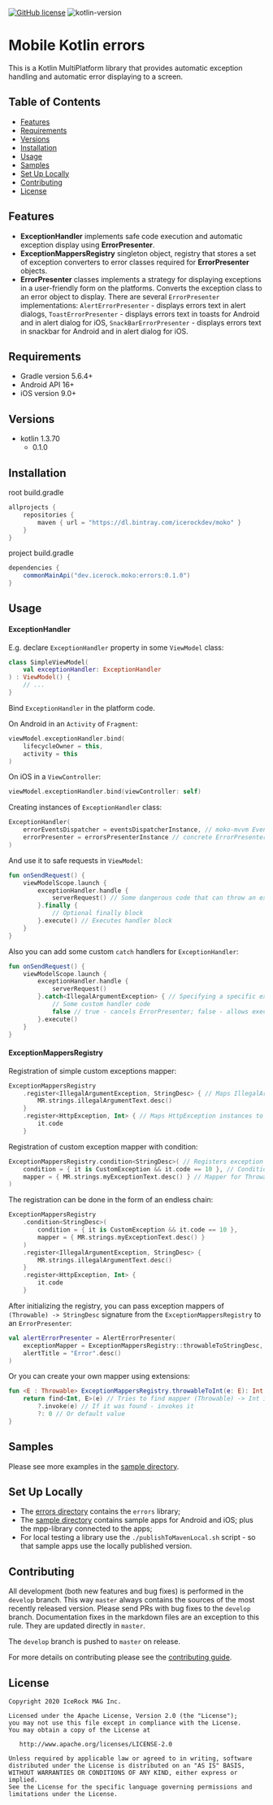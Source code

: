 [![GitHub license](https://img.shields.io/badge/license-Apache%20License%202.0-blue.svg?style=flat)](http://www.apache.org/licenses/LICENSE-2.0) ![kotlin-version](https://img.shields.io/badge/kotlin-1.3.72-orange)

# Mobile Kotlin errors
This is a Kotlin MultiPlatform library that provides automatic exception handling and
automatic error displaying to a screen.

## Table of Contents
- [Features](#features)
- [Requirements](#requirements)
- [Versions](#versions)
- [Installation](#installation)
- [Usage](#usage)
- [Samples](#samples)
- [Set Up Locally](#setup-locally)
- [Contributing](#contributing)
- [License](#license)

## Features
- **ExceptionHandler** implements safe code execution and automatic exception display using **ErrorPresenter**.
- **ExceptionMappersRegistry** singleton object, registry that stores a set of exception converters
to error classes required for **ErrorPresenter** objects.
- **ErrorPresenter** classes implements a strategy for displaying exceptions in a user-friendly form
on the platforms. Converts the exception class to an error object to display. There are several
`ErrorPresenter` implementations: `AlertErrorPresenter` - displays errors text in alert dialogs,
`ToastErrorPresenter` - displays errors text in toasts for Android and in alert dialog for iOS,
`SnackBarErrorPresenter` - displays errors text in snackbar for Android and in alert dialog for iOS.

## Requirements
- Gradle version 5.6.4+
- Android API 16+
- iOS version 9.0+

## Versions
- kotlin 1.3.70
  - 0.1.0

## Installation
root build.gradle  
```groovy
allprojects {
    repositories {
        maven { url = "https://dl.bintray.com/icerockdev/moko" }
    }
}
```

project build.gradle
```groovy
dependencies {
    commonMainApi("dev.icerock.moko:errors:0.1.0")
}
```

## Usage

#### ExceptionHandler

E.g. declare `ExceptionHandler` property in some `ViewModel` class:

```kotlin
class SimpleViewModel(
    val exceptionHandler: ExceptionHandler
) : ViewModel() {
    // ...
}
```

Bind `ExceptionHandler` in the platform code.

On Android in an `Activity` of `Fragment`: 

```kotlin
viewModel.exceptionHandler.bind(
    lifecycleOwner = this,
    activity = this
)
```

On iOS in a `ViewController`:

```swift
viewModel.exceptionHandler.bind(viewController: self)
```

Creating instances of `ExceptionHandler` class:

```kotlin
ExceptionHandler(
    errorEventsDispatcher = eventsDispatcherInstance, // moko-mvvm EventsDispatcher instance
    errorPresenter = errorsPresenterInstance // concrete ErrorPresenter implementation
)
```

And use it to safe requests in `ViewModel`:

```kotlin
fun onSendRequest() {
    viewModelScope.launch {
        exceptionHandler.handle {
            serverRequest() // Some dangerous code that can throw an exception
        }.finally {
            // Optional finally block
        }.execute() // Executes handler block
    }
}
```

Also you can add some custom `catch` handlers for `ExceptionHandler`:

```kotlin
fun onSendRequest() {
    viewModelScope.launch {
        exceptionHandler.handle {
            serverRequest()
        }.catch<IllegalArgumentException> { // Specifying a specific exception class
            // Some custom handler code
            false // true - cancels ErrorPresenter; false - allows execution of ErrorsPresenter
        }.execute()
    }
}
```

#### ExceptionMappersRegistry

Registration of simple custom exceptions mapper:

```kotlin
ExceptionMappersRegistry
    .register<IllegalArgumentException, StringDesc> { // Maps IllegalArgumentException instances to StringDesc
        MR.strings.illegalArgumentText.desc()
    }
    .register<HttpException, Int> { // Maps HttpException instances to Int
        it.code
    }
```

Registration of custom exception mapper with condition:

```kotlin
ExceptionMappersRegistry.condition<StringDesc>( // Registers exception mapper Throwable -> StringDesc
    condition = { it is CustomException && it.code == 10 }, // Condition that maps Throwable -> Boolean
    mapper = { MR.strings.myExceptionText.desc() } // Mapper for Throwable that matches to the condition
)
```

The registration can be done in the form of an endless chain:

```kotlin
ExceptionMappersRegistry
    .condition<StringDesc>(
        condition = { it is CustomException && it.code == 10 },
        mapper = { MR.strings.myExceptionText.desc() }
    )
    .register<IllegalArgumentException, StringDesc> {
        MR.strings.illegalArgumentText.desc()
    }
    .register<HttpException, Int> {
        it.code
    }
```

After initializing the registry, you can pass exception mappers of `(Throwable) -> StringDesc` 
signature from the `ExceptionMappersRegistry` to an `ErrorPresenter`:

```kotlin
val alertErrorPresenter = AlertErrorPresenter(
    exceptionMapper = ExceptionMappersRegistry::throwableToStringDesc,
    alertTitle = "Error".desc()
)
```

Or you can create your own mapper using extensions:

```kotlin
fun <E : Throwable> ExceptionMappersRegistry.throwableToInt(e: E): Int {
    return find<Int, E>(e) // Tries to find mapper (Throwable) -> Int in the registry 
        ?.invoke(e) // If it was found - invokes it
        ?: 0 // Or default value
}
```

## Samples
Please see more examples in the [sample directory](sample).

## Set Up Locally 
- The [errors directory](errors) contains the `errors` library;
- The [sample directory](sample) contains sample apps for Android and iOS; plus the mpp-library connected to the apps;
- For local testing a library use the `./publishToMavenLocal.sh` script - so that sample apps use the locally published version.

## Contributing
All development (both new features and bug fixes) is performed in the `develop` branch. This way `master` always contains the sources of the most recently released version. Please send PRs with bug fixes to the `develop` branch. Documentation fixes in the markdown files are an exception to this rule. They are updated directly in `master`.

The `develop` branch is pushed to `master` on release.

For more details on contributing please see the [contributing guide](CONTRIBUTING.md).

## License
        
    Copyright 2020 IceRock MAG Inc.
    
    Licensed under the Apache License, Version 2.0 (the "License");
    you may not use this file except in compliance with the License.
    You may obtain a copy of the License at
    
       http://www.apache.org/licenses/LICENSE-2.0
    
    Unless required by applicable law or agreed to in writing, software
    distributed under the License is distributed on an "AS IS" BASIS,
    WITHOUT WARRANTIES OR CONDITIONS OF ANY KIND, either express or implied.
    See the License for the specific language governing permissions and
    limitations under the License.
